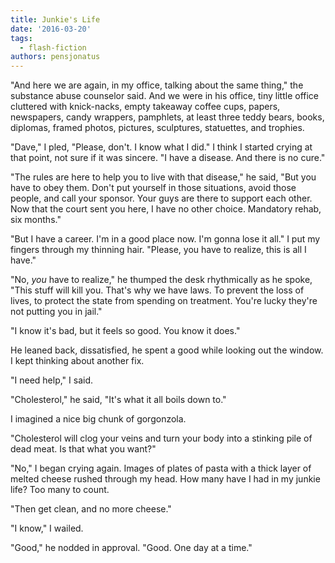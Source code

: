 ```yaml
---
title: Junkie's Life
date: '2016-03-20'
tags:
  - flash-fiction
authors: pensjonatus
---
```


"And here we are again, in my office, talking about the same thing," the
substance abuse counselor said. And we were in his office, tiny little office
cluttered with knick-nacks, empty takeaway coffee cups, papers, newspapers,
candy wrappers, pamphlets, at least three teddy bears, books, diplomas, framed
photos, pictures, sculptures, statuettes, and trophies.

<!-- truncate -->

"Dave," I pled, "Please, don't. I know what I did." I think I started crying at
that point, not sure if it was sincere. "I have a disease. And there is no
cure."

"The rules are here to help you to live with that disease," he said, "But you
have to obey them. Don't put yourself in those situations, avoid those people,
and call your sponsor. Your guys are there to support each other. Now that the
court sent you here, I have no other choice. Mandatory rehab, six months."

"But I have a career. I'm in a good place now. I'm gonna lose it all." I put my
fingers through my thinning hair. "Please, you have to realize, this is all I
have."

"No, *you* have to realize," he thumped the desk rhythmically as he spoke, "This
stuff will kill you. That's why we have laws. To prevent the loss of lives, to
protect the state from spending on treatment. You're lucky they're not putting
you in jail."

"I know it's bad, but it feels so good. You know it does."

He leaned back, dissatisfied, he spent a good while looking out the window. I
kept thinking about another fix.

"I need help," I said.

"Cholesterol," he said, "It's what it all boils down to."

I imagined a nice big chunk of gorgonzola.

"Cholesterol will clog your veins and turn your body into a stinking pile of
dead meat. Is that what you want?"

"No," I began crying again. Images of plates of pasta with a thick layer of
melted cheese rushed through my head. How many have I had in my junkie life? Too
many to count.

"Then get clean, and no more cheese."

"I know," I wailed.

"Good," he nodded in approval. "Good. One day at a time."
